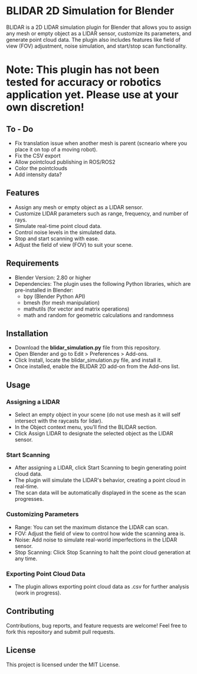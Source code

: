 # BLIDAR 2D Simulation for Blender
BLIDAR is a 2D LIDAR simulation plugin for Blender that allows you to assign any mesh or empty object as a LIDAR sensor, customize its parameters, and generate point cloud data. The plugin also includes features like field of view (FOV) adjustment, noise simulation, and start/stop scan functionality.

# Note: This plugin has not been tested for accuracy or robotics application yet. Please use at your own discretion! 

## To - Do
- Fix translation issue when another mesh is parent (scneario where you place it on top of a moving robot).
- Fix the CSV export
- Allow pointcloud publishing in ROS/ROS2
- Color the pointclouds
- Add intensity data?

## Features
- Assign any mesh or empty object as a LIDAR sensor.
- Customize LIDAR parameters such as range, frequency, and number of rays.
- Simulate real-time point cloud data.
- Control noise levels in the simulated data.
- Stop and start scanning with ease.
- Adjust the field of view (FOV) to suit your scene.

## Requirements
- Blender Version: 2.80 or higher
- Dependencies: The plugin uses the following Python libraries, which are pre-installed in Blender:
  - bpy (Blender Python API)
  - bmesh (for mesh manipulation)
  - mathutils (for vector and matrix operations)
  - math and random for geometric calculations and randomness

## Installation
- Download the __blidar_simulation.py__ file from this repository.
- Open Blender and go to Edit > Preferences > Add-ons.
- Click Install, locate the blidar_simulation.py file, and install it.
- Once installed, enable the BLIDAR 2D add-on from the Add-ons list.

## Usage
### Assigning a LIDAR
- Select an empty object in your scene (do not use mesh as it will self intersect with the raycasts for lidar).
- In the Object context menu, you’ll find the BLIDAR section.
- Click Assign LIDAR to designate the selected object as the LIDAR sensor.
 
### Start Scanning
- After assigning a LIDAR, click Start Scanning to begin generating point cloud data.
- The plugin will simulate the LIDAR's behavior, creating a point cloud in real-time.
- The scan data will be automatically displayed in the scene as the scan progresses.
  
### Customizing Parameters
- Range: You can set the maximum distance the LIDAR can scan.
- FOV: Adjust the field of view to control how wide the scanning area is.
- Noise: Add noise to simulate real-world imperfections in the LIDAR sensor.
- Stop Scanning: Click Stop Scanning to halt the point cloud generation at any time.
  
### Exporting Point Cloud Data
- The plugin allows exporting point cloud data as .csv for further analysis (work in progress).

## Contributing
Contributions, bug reports, and feature requests are welcome! Feel free to fork this repository and submit pull requests.

## License
This project is licensed under the MIT License.
